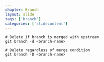 ```yaml
---
chapter: Branch
layout: slide
tags: ['branch']
categories: ['slidecontent']
---
```


	# Delete if branch is merged with upstream
	git branch -d <branch-name>

	# Delete regardless of merge condition
	git branch -D <branch-name>
